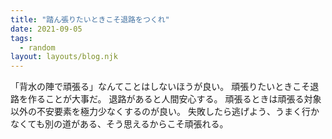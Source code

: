 ```yaml
---
title: "踏ん張りたいときこそ退路をつくれ"
date: 2021-09-05
tags:
  - random
layout: layouts/blog.njk
---
```


「背水の陣で頑張る」なんてことはしないほうが良い。
頑張りたいときこそ退路を作ることが大事だ。
退路があると人間安心する。
頑張るときは頑張る対象以外の不安要素を極力少なくするのが良い。
失敗したら逃げよう、うまく行かなくても別の道がある、そう思えるからこそ頑張れる。